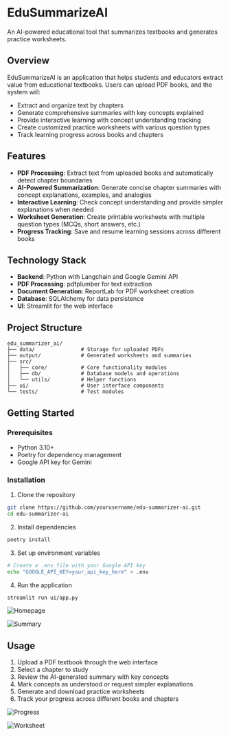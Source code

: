 # EduSummarizeAI

An AI-powered educational tool that summarizes textbooks and generates practice worksheets.

## Overview

EduSummarizeAI is an application that helps students and educators extract value from educational textbooks. Users can upload PDF books, and the system will:

- Extract and organize text by chapters
- Generate comprehensive summaries with key concepts explained
- Provide interactive learning with concept understanding tracking
- Create customized practice worksheets with various question types
- Track learning progress across books and chapters


## Features

- **PDF Processing**: Extract text from uploaded books and automatically detect chapter boundaries
- **AI-Powered Summarization**: Generate concise chapter summaries with concept explanations, examples, and analogies
- **Interactive Learning**: Check concept understanding and provide simpler explanations when needed
- **Worksheet Generation**: Create printable worksheets with multiple question types (MCQs, short answers, etc.)
- **Progress Tracking**: Save and resume learning sessions across different books


## Technology Stack

- **Backend**: Python with Langchain and Google Gemini API
- **PDF Processing**: pdfplumber for text extraction
- **Document Generation**: ReportLab for PDF worksheet creation
- **Database**: SQLAlchemy for data persistence
- **UI**: Streamlit for the web interface


## Project Structure

```
edu_summarizer_ai/
├── data/               # Storage for uploaded PDFs
├── output/             # Generated worksheets and summaries
├── src/
│   ├── core/           # Core functionality modules
│   ├── db/             # Database models and operations
│   └── utils/          # Helper functions
├── ui/                 # User interface components
└── tests/              # Test modules
```


## Getting Started

### Prerequisites

- Python 3.10+
- Poetry for dependency management
- Google API key for Gemini


### Installation

1. Clone the repository
```bash
git clone https://github.com/yourusername/edu-summarizer-ai.git
cd edu-summarizer-ai
```

2. Install dependencies
```bash
poetry install
```

3. Set up environment variables
```bash
# Create a .env file with your Google API key
echo "GOOGLE_API_KEY=your_api_key_here" > .env
```

4. Run the application
```bash
streamlit run ui/app.py
```

![Homepage](https://github.com/user-attachments/assets/0440f185-4069-47fa-a315-982c434e4779)

![Summary](https://github.com/user-attachments/assets/b3eeba1c-eb42-411e-ada8-ff528477483d)

## Usage

1. Upload a PDF textbook through the web interface
2. Select a chapter to study
3. Review the AI-generated summary with key concepts
4. Mark concepts as understood or request simpler explanations
5. Generate and download practice worksheets
6. Track your progress across different books and chapters

![Progress](https://github.com/user-attachments/assets/c88cb3e0-d5cd-44bb-8d2c-690fbf80484c)

![Worksheet](https://github.com/user-attachments/assets/9600259b-62a8-4644-811c-86c5b968b81a)


  
